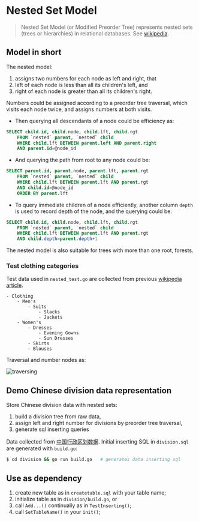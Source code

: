 # Nested Set Model

>Nested Set Model (or Modified Preorder Tree) represents nested sets (trees or hierarchies) in relational databases.
>See [wikipedia](https://en.wikipedia.org/wiki/Nested_set_model).

## Model in short

The nested model:
1. assigns two numbers for each node as left and right, that
2. left of each node is less than all its children's left, and
3. right of each node is greater than all its children's right.

Numbers could be assigned according to a preorder tree traversal, which visits each node twice, and assigns numbers at both visits.

- Then querying all descendants of a node could be efficiency as:
```sql
SELECT child.id, child.node, child.lft, child.rgt
    FROM `nested` parent, `nested` child
    WHERE child.lft BETWEEN parent.left AND parent.right 
    AND parent.id=@node_id
```

- And querying the path from root to any node could be:
```sql
SELECT parent.id, parent.node, parent.lft, parent.rgt
    FROM `nested` parent, `nested` child
    WHERE child.lft BETWEEN parent.lft AND parent.rgt
    AND child.id=@node_id
    ORDER BY parent.lft
```

- To query immediate children of a node efficiently, another column `depth` is used to record depth of the node, and the querying could be:
```sql
SELECT child.id, child.node, child.lft, child.rgt
    FROM `nested` parent, `nested` child
    WHERE child.lft BETWEEN parent.lft AND parent.rgt
    AND child.depth=parent.depth+1
```

The nested model is also suitable for trees with more than one root, forests.

### Test clothing categories
Test data used in `nested_test.go` are collected from previous [wikipedia article](https://en.wikipedia.org/wiki/Nested_set_model).

```
- Clothing
    - Men's
        - Suits
            - Slacks
            - Jackets
    - Women's
        - Dresses
            - Evening Gowns
            - Sun Dresses
        - Skirts
        - Blouses
```

Traversal and number nodes as:

![traversing](https://upload.wikimedia.org/wikipedia/commons/thumb/b/b5/Clothing-hierarchy-traversal-2.svg/523px-Clothing-hierarchy-traversal-2.svg.png)

## Demo Chinese division data representation

Store Chinese division data with nested sets:

1. build a division tree from raw data,
2. assign left and right number for divisions by preorder tree traversal,
3. generate sql inserting queries

Data collected from [中国行政区划数据](https://github.com/modood/Administrative-divisions-of-China). Initial inserting SQL in `division.sql` are generated with `build.go`:

```sh
$ cd division && go run build.go   # generates data inserting sql 
```

## Use as dependency

1. create new table as in `createtable.sql` with your table name;
2. initialize table as in `division/build.go`, or
3. call `Add...()` continually as in `TestInserting()`;
4. call `SetTableName()` in your `init()`;
